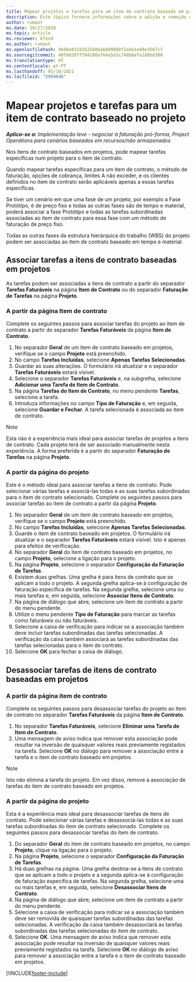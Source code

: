 ```yaml
---
title: Mapear projetos e tarefas para um item de contrato baseado em projetos – lite
description: Este tópico fornece informações sobre a adição e remoção de projetos e tarefas a um item de contrato.
author: rumant
ms.date: 10/27/2020
ms.topic: article
ms.reviewer: kfend
ms.author: rumant
ms.openlocfilehash: 4b86e03192625b0dabb89080f2ade1ed9e3567cf
ms.sourcegitcommit: 40f68387f594180af64a5e5c748b6efa188bd300
ms.translationtype: HT
ms.contentlocale: pt-PT
ms.lasthandoff: 05/10/2021
ms.locfileid: "5994646"
---
```

# <a name="map-projects-and-tasks-to-a-project-based-contract-line"></a>Mapear projetos e tarefas para um item de contrato baseado no projeto 

_**Aplica-se a:** Implementação leve - negociar à faturação pró-forma, Project Operations para cenários baseados em recursos/não armazenados_

Nos itens de contrato baseados em projetos, pode mapear tarefas específicas num projeto para o item de contrato.

Quando mapear tarefas específicas para um item de contrato, o método de faturação, opções de cobrança, limites A não exceder, e os clientes definidos no item de contrato serão aplicáveis apenas a essas tarefas específicas.

Se tiver um cenário em que uma fase de um projeto, por exemplo a Fase Protótipo, é de preço fixo e todas as outras fases são de tempo e material, poderá associar a fase Protótipo e todas as tarefas subordinadas associadas ao item de contrato para essa fase com um método de faturação de preço fixo.

Todas as outras fases da estrutura hierárquica do trabalho (WBS) do projeto podem ser associadas ao item de contrato baseado em tempo e material.

## <a name="associate-tasks-to-project-based-contract-lines"></a>Associar tarefas a itens de contrato baseadas em projetos

As tarefas podem ser associadas a itens de contrato a partir do separador **Tarefas Faturáveis** na página **Item de Contrato** ou do separador **Faturação de Tarefas** na página **Projeto**.

### <a name="from-the-contract-line-page"></a>A partir da página Item de contrato

Complete os seguintes passos para associar tarefas do projeto ao item de contrato a partir do separador **Tarefas Faturáveis** da página **Item de Contrato**.

1. No separador **Geral** de um item de contrato baseado em projetos, verifique se o campo **Projeto** está preenchido.
2. No campo **Tarefas Incluídas**, selecione **Apenas Tarefas Selecionadas**.
3. Guardar as suas alterações. O formulário irá atualizar e o separador **Tarefas Faturáveis** estará visível.
4. Selecione o separador **Tarefas Faturáveis** e, na subgrelha, selecione **Adicionar uma Tarefa de Item de Contrato**.
5. Na página **Tarefas do Item de Contrato**, no menu pendente **Tarefas**, selecione a tarefa. 
6. Introduza informações no campo **Tipo de Faturação** e, em seguida, selecione **Guardar e Fechar**. A tarefa selecionada é associada ao item de contrato.

> [!NOTE]
> Esta não é a experiência mais ideal para associar tarefas de projetos a itens de contrato. Cada projeto terá de ser associado manualmente nesta experiência. A forma preferida é a partir do separador **Faturação de Tarefas** na página **Projeto**.

### <a name="from-the-project-page"></a>A partir da página do projeto

Este é o método ideal para associar tarefas a itens de contrato. Pode selecionar várias tarefas e associá-las todas e as suas tarefas subordinadas para o item de contrato selecionado. Complete os seguintes passos para associar tarefas ao item de contrato a partir da página **Projeto**.

1. No separador **Geral** de um item de contrato baseado em projetos, verifique se o campo **Projeto** está preenchido.
2. No campo **Tarefas Incluídas**, selecione **Apenas Tarefas Selecionadas**.
3. Guarde o item de contrato baseado em projetos. O formulário irá atualizar e o separador **Tarefas Faturáveis** estará visível. Isto é apenas para efeitos de verificação.
4. No separador **Geral** do item de contrato baseado em projetos, no campo **Projeto**, selecione a ligação para o projeto.
5. Na página **Projeto**, selecione o separador **Configuração da Faturação de Tarefas**.
6. Existem duas grelhas. Uma grelha é para itens de contrato que se aplicam a todo o projeto. A segunda grelha aplica-se à configuração de faturação específica de tarefas. Na segunda grelha, selecione uma ou mais tarefas e, em seguida, selecione **Associar Itens de Contrato**.
7. Na página de diálogo que abre, selecione um item de contrato a partir do menu pendente.
8. Utilize o menu pendente **Tipo de Faturação** para marcar as tarefas como faturáveis ou não faturáveis.
9. Selecione a caixa de verificação para indicar se a associação também deve incluir tarefas subordinadas das tarefas selecionadas. A verificação da caixa também associará as tarefas subordinadas das tarefas selecionadas para o item de contrato.
10. Selecione **OK** para fechar a caixa de diálogo.

## <a name="unassociate-tasks-from-project-based-contract-lines"></a>Desassociar tarefas de itens de contrato baseadas em projetos

### <a name="from-the-contract-line-page"></a>A partir da página item de contrato

Complete os seguintes passos para desassociar tarefas do projeto ao item de contrato no separador **Tarefas Faturáveis** da página **Item de Contrato**.

1. No separador **Tarefas Faturáveis**, selecione **Eliminar uma Tarefa de Item de Contrato**.
2. Uma mensagem de aviso indica que remover esta associação pode resultar na inversão de quaisquer valores reais previamente registados na tarefa. Selecione **OK** no diálogo para remover a associação entre a tarefa e o item de contrato baseado em projetos. 

> [!NOTE]
> Isto não elimina a tarefa do projeto. Em vez disso, remove a associação de tarefas do item de contrato baseado em projetos.

### <a name="from-the-project-page"></a>A partir da página do projeto

Esta é a experiência mais ideal para desassociar tarefas de itens de contrato. Pode selecionar várias tarefas e desassociá-las todas e as suas tarefas subordinadas do item de contrato selecionado. Complete os seguintes passos para desassociar tarefas do item de contrato.

1. Do separador **Geral** do item de contrato baseado em projetos, no campo **Projeto**, clique na ligação para o projeto.
2. Na página **Projeto**, selecione o separador **Configuração da Faturação de Tarefas**.
3. Há duas grelhas na página. Uma grelha destina-se a itens de contrato que se aplicam a todo o projeto e a segunda aplica-se à configuração de faturação específica de tarefas. Na segunda grelha, selecione uma ou mais tarefas e, em seguida, selecione **Desassociar Itens de Contrato**.
4. Na página de diálogo que abre, selecione um item de contrato a partir do menu pendente.
5. Selecione a caixa de verificação para indicar se a associação também deve ser removida de quaisquer tarefas subordinadas das tarefas selecionadas. A verificação da caixa também desassociará as tarefas subordinadas das tarefas selecionadas do item de contrato.
6. Selecione **OK**. Uma mensagem de aviso indica que remover esta associação pode resultar na inversão de quaisquer valores reais previamente registados na tarefa. Selecione **OK** no diálogo de aviso para remover a associação entre a tarefa e o item de contrato baseado em projetos.


[!INCLUDE[footer-include](../../includes/footer-banner.md)]
